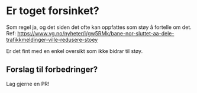# Er toget forsinket?

Som regel ja, og det siden det ofte kan oppfattes som støy å fortelle om det.
Ref: https://www.vg.no/nyheter/i/gw5RMk/bane-nor-sluttet-aa-dele-trafikkmeldinger-ville-redusere-stoey

Er det fint med en enkel oversikt som ikke bidrar til støy.

## Forslag til forbedringer?
Lag gjerne en PR!